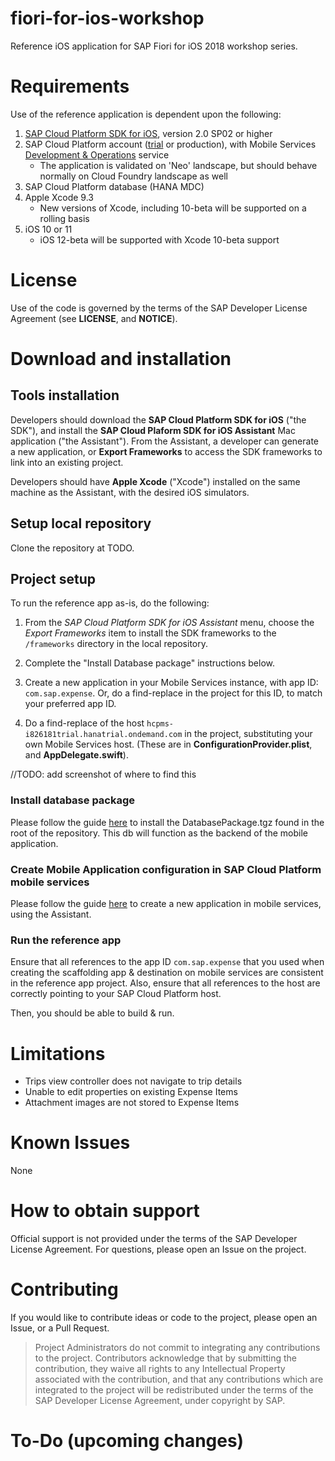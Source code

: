 # fiori-for-ios-workshop
Reference iOS application for SAP Fiori for iOS 2018 workshop series.

# Requirements
Use of the reference application is dependent upon the following:
 
 1. [SAP Cloud Platform SDK for iOS](https://www.sap.com/developer/trials-downloads/additional-downloads/sap-cloud-platform-sdk-for-ios-14485.html), version 2.0 SP02 or higher
 2. SAP Cloud Platform account ([trial](https://account.hanatrial.ondemand.com/cockpit#/home/trialhome) or production), with Mobile Services [Development & Operations](https://account.hanatrial.ondemand.com/cockpit#/home/service/mobileplatform2/overview) service
     - The application is validated on 'Neo' landscape, but should behave normally on Cloud Foundry landscape as well
 3. SAP Cloud Platform database (HANA MDC)
 4. Apple Xcode 9.3 
     - New versions of Xcode, including 10-beta will be supported on a rolling basis
 5. iOS 10 or 11
     - iOS 12-beta will be supported with Xcode 10-beta support

# License
Use of the code is governed by the terms of the SAP Developer License Agreement (see **LICENSE**, and **NOTICE**).

# Download and installation

## Tools installation
Developers should download the **SAP Cloud Platform SDK for iOS** ("the SDK"), and install the **SAP Cloud Plaform SDK for iOS Assistant** Mac application ("the Assistant").  From the Assistant, a developer can generate a new application, or **Export Frameworks** to access the SDK frameworks to link into an existing project.

Developers should have **Apple Xcode** ("Xcode") installed on the same machine as the Assistant, with the desired iOS simulators.

## Setup local repository
Clone the repository at TODO.

## Project setup
To run the reference app as-is, do the following:

 1. From the *SAP Cloud Platform SDK for iOS Assistant* menu, choose the *Export Frameworks* item to install the SDK frameworks to the `/frameworks` directory in the local repository.  
 
 2. Complete the "Install Database package" instructions below.

 3.  Create a new application in your Mobile Services instance, with app ID:  `com.sap.expense`.  Or, do a find-replace in the project for this ID, to match your preferred app ID.

 4. Do a find-replace of the host `hcpms-i826181trial.hanatrial.ondemand.com` in the project, substituting your own Mobile Services host.  (These are in **ConfigurationProvider.plist**, and **AppDelegate.swift**).

 //TODO: add screenshot of where to find this


### Install database package
Please follow the guide [here](https://github.com/SAP/fiori-for-ios-workshop/wiki/Install-Database-Package) to install the DatabasePackage.tgz found in the root of the repository.  This db will function as the backend of the mobile application.

### Create Mobile Application configuration in SAP Cloud Platform mobile services
Please follow the guide [here](https://github.com/SAP/fiori-for-ios-workshop/wiki/Create-Mobile-Application-in-SAP-Cloud-Platform-mobile-services-with-Assistant) to create a new application in mobile services, using the Assistant.

### Run the reference app

Ensure that all references to the app ID `com.sap.expense` that you used when creating the scaffolding app & destination on mobile services are consistent in the reference app project.  Also, ensure that all references to the host are correctly pointing to your SAP Cloud Platform host.

Then, you should be able to build & run.

# Limitations

 - Trips view controller does not navigate to trip details
 - Unable to edit properties on existing Expense Items
 - Attachment images are not stored to Expense Items

# Known Issues
None
# How to obtain support
Official support is not provided under the terms of the SAP Developer License Agreement.  For questions, please open an Issue on the project.
# Contributing
If you would like to contribute ideas or code to the project, please open an Issue, or a Pull Request.
> Project Administrators do not commit to integrating any contributions to the project.  Contributors acknowledge that by submitting the contribution, they waive all rights to any  Intellectual Property associated with the contribution, and that any contributions which are integrated to the project will be redistributed under the terms of the SAP Developer License Agreement, under copyright by SAP.
# To-Do (upcoming changes)